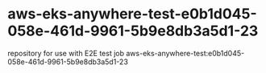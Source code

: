 # aws-eks-anywhere-test-e0b1d045-058e-461d-9961-5b9e8db3a5d1-23
repository for use with E2E test job aws-eks-anywhere-test:e0b1d045-058e-461d-9961-5b9e8db3a5d1-23
